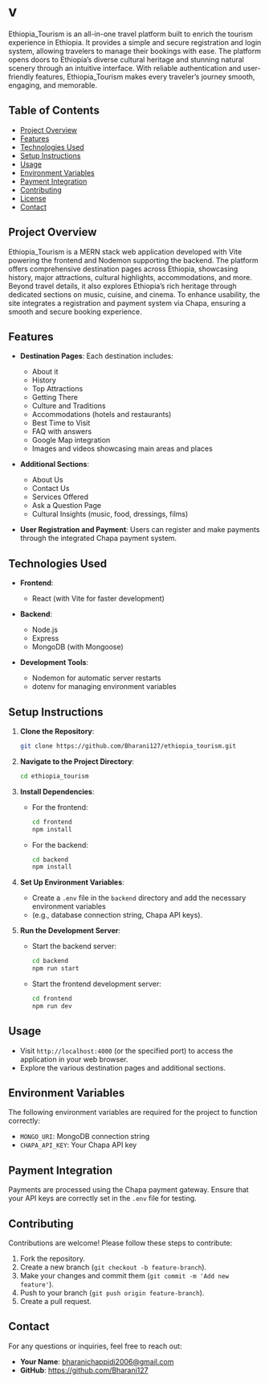 


# v

Ethiopia_Tourism is an all-in-one travel platform built to enrich the tourism experience in Ethiopia. It provides a simple and secure registration and login system, allowing travelers to manage their bookings with ease. The platform opens doors to Ethiopia’s diverse cultural heritage and stunning natural scenery through an intuitive interface. With reliable authentication and user-friendly features, Ethiopia_Tourism makes every traveler’s journey smooth, engaging, and memorable.

## Table of Contents

- [Project Overview](#project-overview)
- [Features](#features)
- [Technologies Used](#technologies-used)
- [Setup Instructions](#setup-instructions)
- [Usage](#usage)
- [Environment Variables](#environment-variables)
- [Payment Integration](#payment-integration)
- [Contributing](#contributing)
- [License](#license)
- [Contact](#contact)

## Project Overview

Ethiopia_Tourism is a MERN stack web application developed with Vite powering the frontend and Nodemon supporting the backend. The platform offers comprehensive destination pages across Ethiopia, showcasing history, major attractions, cultural highlights, accommodations, and more. Beyond travel details, it also explores Ethiopia’s rich heritage through dedicated sections on music, cuisine, and cinema. To enhance usability, the site integrates a registration and payment system via Chapa, ensuring a smooth and secure booking experience.

## Features

- **Destination Pages**: Each destination includes:
  - About it
  - History
  - Top Attractions
  - Getting There
  - Culture and Traditions
  - Accommodations (hotels and restaurants)
  - Best Time to Visit
  - FAQ with answers
  - Google Map integration
  - Images and videos showcasing main areas and places

- **Additional Sections**:
  - About Us
  - Contact Us
  - Services Offered
  - Ask a Question Page
  - Cultural Insights (music, food, dressings, films)

- **User Registration and Payment**: Users can register and make payments through the
integrated Chapa payment system.

## Technologies Used

- **Frontend**: 
  - React (with Vite for faster development)

- **Backend**:
  - Node.js
  - Express
  - MongoDB (with Mongoose)

- **Development Tools**:
  - Nodemon for automatic server restarts
  - dotenv for managing environment variables

## Setup Instructions

1. **Clone the Repository**:
   ```bash
   git clone https://github.com/Bharani127/ethiopia_tourism.git
   ```

2. **Navigate to the Project Directory**:
   ```bash
   cd ethiopia_tourism
   ```

3. **Install Dependencies**:
   - For the frontend:
     ```bash
     cd frontend
     npm install
     ```
   - For the backend:
     ```bash
     cd backend
     npm install
     ```

4. **Set Up Environment Variables**:
   - Create a `.env` file in the `backend` directory and add the necessary environment variables
   -  (e.g., database connection string, Chapa API keys).

5. **Run the Development Server**:
   - Start the backend server:
     ```bash
     cd backend
     npm run start
     ```
   - Start the frontend development server:
     ```bash
     cd frontend
     npm run dev
     ```

## Usage

- Visit `http://localhost:4000` (or the specified port) to access the application in your web browser.
- Explore the various destination pages and additional sections.

## Environment Variables

The following environment variables are required for the project to function correctly:

- `MONGO_URI`: MongoDB connection string
- `CHAPA_API_KEY`: Your Chapa API key

## Payment Integration

Payments are processed using the Chapa payment gateway. Ensure that your API keys are correctly set in the `.env` file for testing.

## Contributing

Contributions are welcome! Please follow these steps to contribute:

1. Fork the repository.
2. Create a new branch (`git checkout -b feature-branch`).
3. Make your changes and commit them (`git commit -m 'Add new feature'`).
4. Push to your branch (`git push origin feature-branch`).
5. Create a pull request.


## Contact

For any questions or inquiries, feel free to reach out:

- **Your Name**: [bharanichappidi2006@gmail.com](mailto:bharanichappidi2006@gmail.com)
- **GitHub**: https://github.com/Bharani127
```

